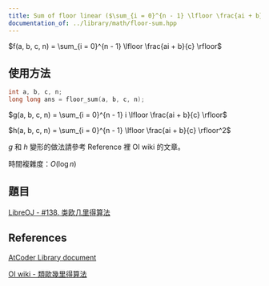 ```yaml
---
title: Sum of floor linear ($\sum_{i = 0}^{n - 1} \lfloor \frac{ai + b}{m} \rfloor$)
documentation_of: ../library/math/floor-sum.hpp
---
```


$f(a, b, c, n) = \sum_{i = 0}^{n - 1} \lfloor \frac{ai + b}{c} \rfloor$

## 使用方法
```cpp
int a, b, c, n;
long long ans = floor_sum(a, b, c, n);
```

$g(a, b, c, n) = \sum_{i = 0}^{n - 1} i \lfloor \frac{ai + b}{c} \rfloor$

$h(a, b, c, n) = \sum_{i = 0}^{n - 1} \lfloor \frac{ai + b}{c} \rfloor^2$

$g$ 和 $h$ 變形的做法請參考 Reference 裡 OI wiki 的文章。

時間複雜度：$O(\log n)$

## 題目
[LibreOJ - #138. 类欧几里得算法](https://loj.ac/p/138)

## References
[AtCoder Library document](https://atcoder.github.io/ac-library/production/document_en/math.html)

[OI wiki - 類歐幾里得算法](https://oi-wiki.org/math/number-theory/euclidean/)
